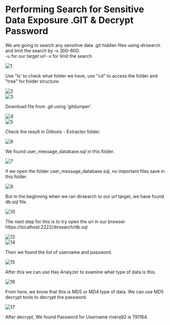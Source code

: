 # Performing Search for Sensitive Data Exposure .GIT & Decrypt Password

We are going to search any sensitive data .git hidden files using dirsearch and limit the search by -x 300-600.\
-u for our target url
-x for limit the search

![1](https://github.com/ggouw/Sensitive-Data-Exposure-GIT/assets/120260071/9ea4805f-80c9-4f42-b31b-35677482d02d)

Use "ls' to check what folder we have, use "cd" to access the folder and "tree" for folder structure.

![2](https://github.com/ggouw/Sensitive-Data-Exposure-GIT/assets/120260071/5f9f66f2-3425-4858-a99a-751b9434acdb)\
![3](https://github.com/ggouw/Sensitive-Data-Exposure-GIT/assets/120260071/ad48e102-83c3-4f16-ba22-3c10187bcb19)

Download file from .git using 'gitdumper'.

![4](https://github.com/ggouw/Sensitive-Data-Exposure-GIT/assets/120260071/9027fbee-4455-4ef2-8c82-5917b7056065)\
![5](https://github.com/ggouw/Sensitive-Data-Exposure-GIT/assets/120260071/b0200211-b910-46d3-b591-823e5008e978)

Check the result in Gittools - Extractor folder.

![6](https://github.com/ggouw/Sensitive-Data-Exposure-GIT/assets/120260071/9b0d1ead-fee0-4ce8-ac12-2d93f08ad067)

We found user_message_database.sql in this folder.

![7](https://github.com/ggouw/Sensitive-Data-Exposure-GIT/assets/120260071/4fc8a749-7ea7-4269-af62-aef76232d134)

if we open the folder user_message_database.sql, no important files save in this folder.

![8](https://github.com/ggouw/Sensitive-Data-Exposure-GIT/assets/120260071/bb7cb073-2c90-47e9-9aa1-ede5238f6159)

But in the beginning when we ran dirsearch to our url target, we have found db.sql file.

![10](https://github.com/ggouw/Sensitive-Data-Exposure-GIT/assets/120260071/85feab6d-5572-46a1-b435-d7fa5b2b39f9)

The next step for this is to try open the url in our browser\
https://localhost:2222/dirsearch/db.sql

![13](https://github.com/ggouw/Sensitive-Data-Exposure-GIT-and-Decrypt-Password/assets/120260071/e2e6b0f1-cae1-40e5-8022-1cda3c23bf7b)\
![14](https://github.com/ggouw/Sensitive-Data-Exposure-GIT-and-Decrypt-Password/assets/120260071/33fb30ae-0710-4788-811a-b2c263aef24c)

Then we found the list of username and password.

![15](https://github.com/ggouw/Sensitive-Data-Exposure-GIT-and-Decrypt-Password/assets/120260071/b8475b0d-5149-405a-a143-d2ac6ac849a7)

After this we can use Has Analyzer to examine what type of data is this.

![16](https://github.com/ggouw/Sensitive-Data-Exposure-GIT-and-Decrypt-Password/assets/120260071/ed6d46cf-d107-428f-a267-3115c4dee604)

From here, we know that this is MD5 or MD4 type of data. We can use MD5 decrypt tools to decrypt the password.

![17](https://github.com/ggouw/Sensitive-Data-Exposure-GIT-and-Decrypt-Password/assets/120260071/7bcf64d2-9f60-40cd-bdd2-ec838e72cc4f)

After decrypt, We found Password for Username rivera92 is 791164.




















